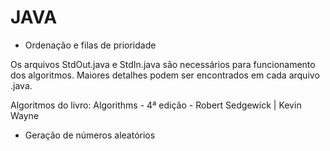 JAVA
====

  - Ordenação e filas de prioridade

Os arquivos StdOut.java e StdIn.java são necessários para funcionamento dos algoritmos. Maiores detalhes podem ser encontrados em cada arquivo .java.

Algoritmos do livro: Algorithms - 4ª edição - Robert Sedgewick | Kevin Wayne

  - Geração de números aleatórios
